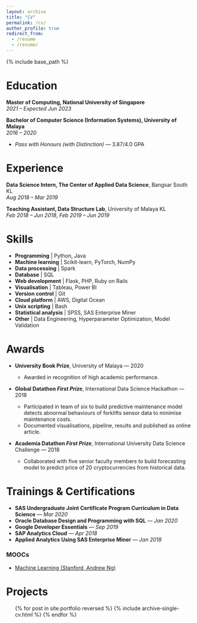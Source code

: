 ```yaml
---
layout: archive
title: "CV"
permalink: /cv/
author_profile: true
redirect_from:
  - /resume
  - /resume/
---
```


{% include base_path %}

<!--
Xun Wei Yee
======

> [yeexunwei.github.io](https://yeexunwei.github.io) | [linkedin.com/in/yeexunwei](https://www.linkedin.com/in/yeexunwei/) | [yeexunwei@gmail.com](mailto:yeexunwei@gmail.com)

### Data enthusiast with a strong background in programming. 

> [yeexunwei.github.io](https://yeexunwei.github.io) . [linkedin.com/in/yeexunwei](https://www.linkedin.com/in/yeexunwei/) . yeexunwei@gmail.com

### [yeexunwei.github.io](https://yeexunwei.github.io) | [linkedin.com/in/yeexunwei](https://www.linkedin.com/in/yeexunwei/) | [yeexunwei@gmail.com](mailto:yeexunwei@gmail.com)

### [ [yeexunwei.github.io](https://yeexunwei.github.io) ] . [ [linkedin.com/in/yeexunwei](https://www.linkedin.com/in/yeexunwei/) ] . [ yeexunwei@gmail.com ]
-->

Education
======
**Master of Computing, National University of Singapore**\
*2021 – Expected Jun 2023*

**Bachelor of Computer Science (Information Systems), University of Malaya**\
*2016 – 2020*
  - *Pass with Honours (with Distinction)* — 3.87/4.0 GPA

Experience
======
**Data Science Intern, The Center of Applied Data Science**, Bangsar South KL\
*Aug 2018 – Mar 2019*

**Teaching Assistant, Data Structure Lab**, University of Malaya KL\
*Feb 2018 – Jun 2018*, *Feb 2019 – Jun 2019*

Skills
======
- **Programming** | Python, Java
- **Machine learning** | Scikit-learn, PyTorch, NumPy
- **Data processing** | Spark
- **Database** | SQL
- **Web development** | Flask, PHP, Ruby on Rails
- **Visualisation** | Tableau, Power BI
- **Version control** | Git
- **Cloud platform** | AWS, Digital Ocean
- **Unix scripting** | Bash
- **Statistical analysis** | SPSS, SAS Enterprise Miner
- **Other** | Data Engineering, Hyperparameter Optimization, Model Validation

Awards
======
- **University Book Prize**, University of Malaya — 2020
  - Awarded in recognition of high academic performance.

- **Global Datathon *First Prize***, International Data Science Hackathon — 2018
  - Participated in team of six to build predictive maintenance model detects abnormal behaviours of forklifts sensor data to minimise maintenance costs.
  - Documented visualisations, pipeline, results and published as online article.

- **Academia Datathon *First Prize***, International University Data Science Challenge — 2018
  - Collaborated with five senior faculty members to build forecasting model to predict price of 20 cryptocurrencies from historical data.

Trainings & Certifications
======
- **SAS Undergraduate Joint Certificate Program Curriculum in Data Science** — *Mar 2020*
- **Oracle Database Design and Programming with SQL** — *Jan 2020*
- **Google Developer Essentials** — *Sep 2019*
- **SAP Analytics Cloud** — *Apr 2018*
- **Applied Analytics Using SAS Enterprise Miner** — *Jan 2018*

### MOOCs
- [Machine Learning (Stanford, Andrew Ng)](https://www.coursera.org/account/accomplishments/certificate/DYTBU6PWHCFU)
<!-- - Machine Learning (Stanford, Andrew Ng) — *ongoing* -->

Projects
======
  <ul>{% for post in site.portfolio reversed %}
    {% include archive-single-cv.html %}
  {% endfor %}</ul>

<!--
Publications
======
  <ul>{% for post in site.publications %}
    {% include archive-single-cv.html %}
  {% endfor %}</ul>
  
Talks
======
  <ul>{% for post in site.talks %}
    {% include archive-single-talk-cv.html %}
  {% endfor %}</ul>
  
Teaching
======
  <ul>{% for post in site.teaching %}
    {% include archive-single-cv.html %}
  {% endfor %}</ul>
  
Service and leadership
======
* Currently signed in to 43 different slack teams
-->

